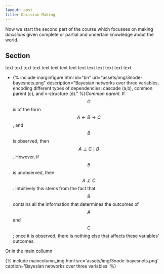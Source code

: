 ```yaml
---
layout: post
title: Decision Making
---
```


Now we start the second part of the course which focusses on making *decisions* given complete or partial and uncertain knowledge about the world.

<!-- todo  use the dmuu and rl book chapter 3 as a basis --> 


## Section
text text 
text text 
text text 
text text 
text text 
text text 
text text 

- {% include marginfigure.html id="bn" url="assets/img/3node-bayesnets.png" description="Bayesian networks over three variables, encoding different types of dependencies: cascade (a,b), common parent (c), and v-structure (d)." %}*Common parent.* If $$G$$ is of the form $$A \leftarrow B \rightarrow C$$, and $$B$$ is observed, then $$A \perp C \mid B$$. However, if $$B$$ is unobserved, then $$A \not\perp C$$. Intuitively this stems from the fact that $$B$$ contains all the information that determines the outcomes of $$A$$ and $$C$$; once it is observed, there is nothing else that affects these variables' outcomes.

Or in the main collumn

{% include maincolumn_img.html src='assets/img/3node-bayesnets.png' caption='Bayesian networks over three variables' %}
<br/>

